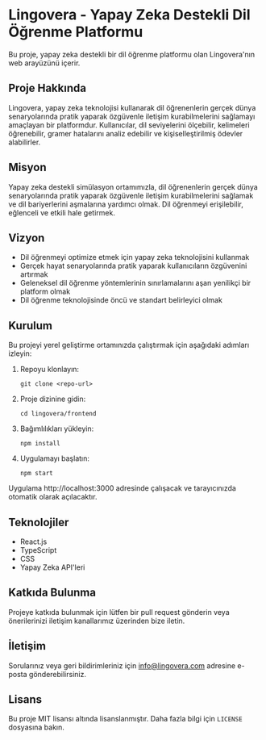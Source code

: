 # Lingovera - Yapay Zeka Destekli Dil Öğrenme Platformu

Bu proje, yapay zeka destekli bir dil öğrenme platformu olan Lingovera'nın web arayüzünü içerir.

## Proje Hakkında

Lingovera, yapay zeka teknolojisi kullanarak dil öğrenenlerin gerçek dünya senaryolarında pratik yaparak özgüvenle iletişim kurabilmelerini sağlamayı amaçlayan bir platformdur. Kullanıcılar, dil seviyelerini ölçebilir, kelimeleri öğrenebilir, gramer hatalarını analiz edebilir ve kişiselleştirilmiş ödevler alabilirler.

## Misyon

Yapay zeka destekli simülasyon ortamımızla, dil öğrenenlerin gerçek dünya senaryolarında pratik yaparak özgüvenle iletişim kurabilmelerini sağlamak ve dil bariyerlerini aşmalarına yardımcı olmak. Dil öğrenmeyi erişilebilir, eğlenceli ve etkili hale getirmek.

## Vizyon

- Dil öğrenmeyi optimize etmek için yapay zeka teknolojisini kullanmak
- Gerçek hayat senaryolarında pratik yaparak kullanıcıların özgüvenini artırmak
- Geleneksel dil öğrenme yöntemlerinin sınırlamalarını aşan yenilikçi bir platform olmak
- Dil öğrenme teknolojisinde öncü ve standart belirleyici olmak

## Kurulum

Bu projeyi yerel geliştirme ortamınızda çalıştırmak için aşağıdaki adımları izleyin:

1. Repoyu klonlayın:
   ```
   git clone <repo-url>
   ```

2. Proje dizinine gidin:
   ```
   cd lingovera/frontend
   ```

3. Bağımlılıkları yükleyin:
   ```
   npm install
   ```

4. Uygulamayı başlatın:
   ```
   npm start
   ```

Uygulama http://localhost:3000 adresinde çalışacak ve tarayıcınızda otomatik olarak açılacaktır.

## Teknolojiler

- React.js
- TypeScript
- CSS
- Yapay Zeka API'leri

## Katkıda Bulunma

Projeye katkıda bulunmak için lütfen bir pull request gönderin veya önerilerinizi iletişim kanallarımız üzerinden bize iletin.

## İletişim

Sorularınız veya geri bildirimleriniz için [info@lingovera.com](mailto:info@lingovera.com) adresine e-posta gönderebilirsiniz.

## Lisans

Bu proje MIT lisansı altında lisanslanmıştır. Daha fazla bilgi için `LICENSE` dosyasına bakın.
